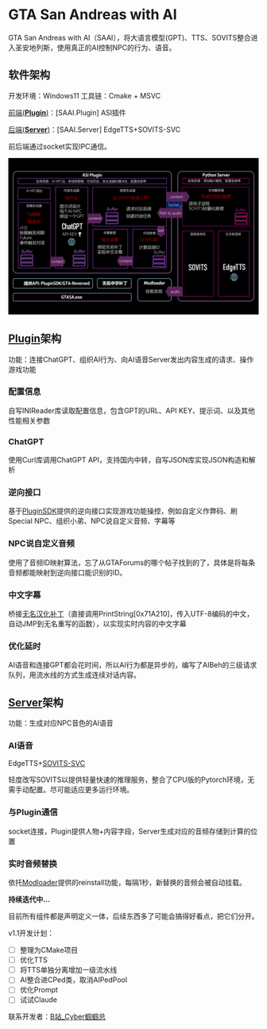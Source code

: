 # GTA San Andreas with AI
GTA San Andreas with AI（SAAI），将大语言模型(GPT)、TTS、SOVITS整合进入圣安地列斯，使用真正的AI控制NPC的行为、语音。

## 软件架构

开发环境：Windows11
工具链：Cmake + MSVC

[前端(**Plugin**)](https://github.com/Katock-Cricket/SAAI.Plugin)：[SAAI.Plugin] ASI插件 

[后端(**Server**)](https://github.com/Katock-Cricket/SAAI.Server)：[SAAI.Server] EdgeTTS+SOVITS-SVC 

前后端通过socket实现IPC通信。

![](./img/架构图.png)

## [Plugin](https://github.com/Katock-Cricket/SAAI.Plugin)架构

功能：连接ChatGPT、组织AI行为、向AI语音Server发出内容生成的请求、操作游戏功能

### 配置信息

自写INIReader库读取配置信息，包含GPT的URL、API KEY、提示词、以及其他性能相关参数

### ChatGPT

使用Curl库调用ChatGPT API，支持国内中转，自写JSON库实现JSON构造和解析

### 逆向接口

基于[PluginSDK](https://github.com/DK22Pac/plugin-sdk)提供的逆向接口实现游戏功能操控，例如自定义作弊码、刷Special NPC、组织小弟、NPC说自定义音频、字幕等

### NPC说自定义音频

使用了音频ID映射算法，忘了从GTAForums的哪个帖子找到的了，具体是将每条音频都能映射到逆向接口能识别的ID。

### 中文字幕

桥接[无名汉化补丁](https://github.com/WMHHZ/VC.SA.Plugin)（直接调用PrintString[0x71A210]，传入UTF-8编码的中文，自动JMP到无名重写的函数），以实现实时内容的中文字幕

### 优化延时

AI语音和连接GPT都会花时间，所以AI行为都是异步的，编写了AIBeh的三级请求队列，用流水线的方式生成连续对话内容。

## [Server](https://github.com/Katock-Cricket/SAAI.Server)架构

功能：生成对应NPC音色的AI语音

### AI语音

EdgeTTS+[SOVITS-SVC](https://github.com/svc-develop-team/so-vits-svc)

轻度改写SOVITS以提供轻量快速的推理服务，整合了CPU版的Pytorch环境，无需手动配置。尽可能适应更多运行环境。

### 与Plugin通信

socket连接，Plugin提供人物+内容字段，Server生成对应的音频存储到计算的位置

### 实时音频替换

依托[Modloader](https://github.com/thelink2012/modloader)提供的reinstall功能，每隔1秒，新替换的音频会被自动挂载。



**持续迭代中…**

目前所有组件都是声明定义一体，后续东西多了可能会搞得好看点，把它们分开。

v1.1开发计划：

- [ ] 整理为CMake项目
- [ ] 优化TTS
- [ ] 将TTS单独分离增加一级流水线
- [ ] AI整合进CPed类，取消AIPedPool
- [ ] 优化Prompt
- [ ] 试试Claude

联系开发者：[B站_Cyber蝈蝈总](https://space.bilibili.com/37706580)
